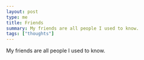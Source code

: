 ```yaml
---
layout: post
type: me
title: Friends
summary: My friends are all people I used to know.
tags: ["thoughts"]
---
```

My friends are all people I used to know.
